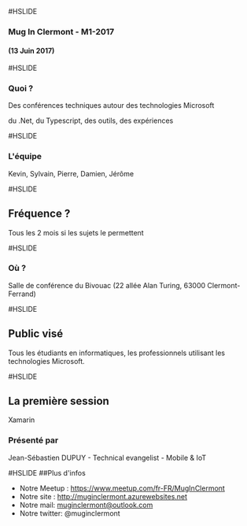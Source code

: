 #HSLIDE

### Mug In Clermont - M1-2017
#### (13 Juin 2017)

#HSLIDE
### Quoi ?
Des conférences techniques autour des technologies Microsoft

du .Net, du Typescript, des outils, des expériences

#HSLIDE
### L'équipe
Kevin, Sylvain, Pierre, Damien, Jérôme

#HSLIDE
## Fréquence ?
Tous les 2 mois si les sujets le permettent

#HSLIDE
### Où ?
Salle de conférence du Bivouac (22 allée Alan Turing, 63000 Clermont-Ferrand)

#HSLIDE
## Public visé
Tous les étudiants en informatiques, les professionnels utilisant les technologies Microsoft.

#HSLIDE
## La première session
Xamarin
### Présenté par 
Jean-Sébastien DUPUY - Technical evangelist - Mobile & IoT

#HSLIDE
##Plus d'infos
* Notre Meetup : https://www.meetup.com/fr-FR/MugInClermont
* Notre site : http://muginclermont.azurewebsites.net
* Notre mail: muginclermont@outlook.com
* Notre twitter: @muginclermont
